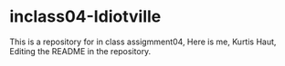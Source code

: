 # inclass04-Idiotville
This is a repository for in class assigmment04, Here is me, Kurtis Haut, Editing the README in the repository.
